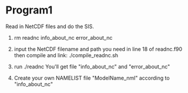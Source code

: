 Program1
========

Read in NetCDF files and do the SIS. 

1. rm readnc info_about_nc error_about_nc

2. input the NetCDF filename and path you need in line 18 of readnc.f90
   then compile and link: ./compile_readnc.sh

3. run ./readnc
   You'll get file "info_about_nc" and "error_about_nc"

4. Create your own NAMELIST file "ModelName_nml" according to "info_about_nc"
